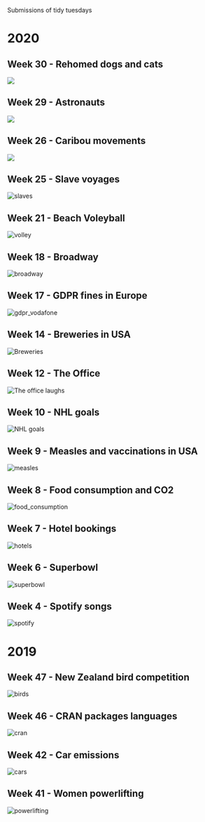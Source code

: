 Submissions of tidy tuesdays
# 2020
## Week 30 - Rehomed dogs and cats
![](2020/week_30_animals/animals_aus.png)
## Week 29 - Astronauts
![](2020/week_29_astronauts/astronauts.png)
## Week 26 - Caribou movements
![](2020/week_26_caribou/caribou_movements.png)
## Week 25 - Slave voyages
![slaves](2020/week_25_slavery/slaves.jpg)
## Week 21 - Beach Voleyball
![volley](2020/week_21_voleyball/voleyball.jpg)
## Week 18 - Broadway
![broadway](2020/week_18_broadway/broadway.jpg)
## Week 17 - GDPR fines in Europe
![gdpr_vodafone](2020/week_17_gdpr/gdpr_vodafone.png)
## Week 14 - Breweries in USA
![Breweries](2020/week_14_breweries/breweries.png)
## Week 12 - The Office
![The office laughs](2020/week_12_the_office/the_office.png)
## Week 10 - NHL goals
![NHL goals](2020/week_10_nhl_goals/hockey_goals.png)
## Week 9 - Measles and vaccinations in USA
![measles](2020/week_9_measles/measles_usa.png)
## Week 8 - Food consumption and CO2
![food_consumption](2020/week_8_food_consumption/food_consumption.png)
## Week 7 - Hotel bookings
![hotels](2020/week_7_hotels/hotel_bookings.png)
## Week 6 - Superbowl
![superbowl](2020/week_6_superbowl/superbowl.png)
## Week 4 - Spotify songs
![spotify](2020/week_4_spotify/feat_picture.png)

# 2019
## Week 47 - New Zealand bird competition
![birds](2019/week_47_NZ_birds/NZ_birds.png)
## Week 46 - CRAN packages languages
![cran](2019/week_46_CRAN_language/graph.png)
## Week 42 - Car emissions
![cars](2019/week_42_cars/fuel_type_by_decade.png)
## Week 41 - Women powerlifting
![powerlifting](2019/week_41_powerlifting/women_records.png)



